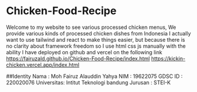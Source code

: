 # Chicken-Food-Recipe
Welcome to my website to see various processed chicken menus, We provide various kinds of processed chicken dishes from Indonesia
I actually want to use tailwind and react to make things easier, but because there is no clarity about framework freedom so I use html css js manually with the ability
I have deployed on github and vercel on the following link
https://fairuzald.github.io/Chicken-Food-Recipe/index.html
https://kickin-chicken.vercel.app/index.html

##Identity
Nama : Moh Fairuz Alauddin Yahya
NIM : 19622075
GDSC ID : 220020076
Universitas: Intitut Teknologi bandung
Jurusan : STEI-K

